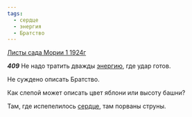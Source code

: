 ```yaml
---
tags:
  - сердце
  - энергия
  - Братство
---
```


[Листы сада Мории 1 1924г](https://127.0.0.1:4002/agni/1924)

___409___
Не надо тратить дважды [энергию](../../../tags/#энергия), где удар готов.   

Не суждено описать Братство.   

Как слепой может описать цвет яблони или высоту башни?   

Там, где испепелилось [сердце](../../../tags/#сердце), там порваны струны.   

